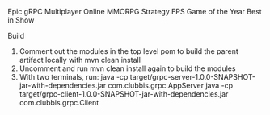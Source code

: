 Epic gRPC Multiplayer Online MMORPG Strategy FPS Game of the Year Best in Show

Build

1. Comment out the modules in the top level pom to build the parent artifact locally with mvn clean install
2. Uncomment and run mvn clean install again to build the modules
3. With two terminals, run:
java -cp target/grpc-server-1.0.0-SNAPSHOT-jar-with-dependencies.jar com.clubbis.grpc.AppServer
java -cp target/grpc-client-1.0.0-SNAPSHOT-jar-with-dependencies.jar com.clubbis.grpc.Client

